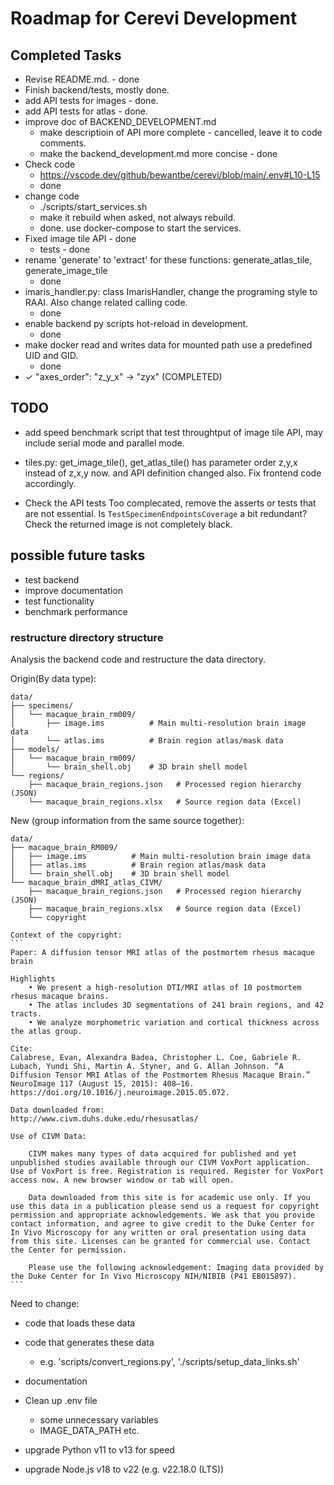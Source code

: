 # Roadmap for Cerevi Development

## Completed Tasks

* Revise README.md. - done
* Finish backend/tests, mostly done.
* add API tests for images - done.
* add API tests for atlas - done.
* improve doc of BACKEND_DEVELOPMENT.md
  - make descriptioin of API more complete - cancelled, leave it to code comments.
  - make the backend_development.md more concise - done
* Check code
  - https://vscode.dev/github/bewantbe/cerevi/blob/main/.env#L10-L15
  - done
* change code
  - ./scripts/start_services.sh
  - make it rebuild when asked, not always rebuild.
  - done. use docker-compose to start the services.
* Fixed image tile API - done
  - tests - done
* rename 'generate' to 'extract' for these functions:
  generate_atlas_tile, generate_image_tile
  - done
* imaris_handler.py: class ImarisHandler, change the programing style to RAAI. Also change related calling code.
  - done
* enable backend py scripts hot-reload in development.
  - done
* make docker read and writes data for mounted path use a predefined UID and GID.
  - done
* ✓ "axes_order": "z_y_x" -> "zyx" (COMPLETED)

## TODO

* add speed benchmark script that test throughtput of image tile API, may include serial mode and parallel mode.

* tiles.py: get_image_tile(), get_atlas_tile() has parameter order z,y,x instead of z,x,y now. and API definition changed also.
Fix frontend code accordingly.

* Check the API tests
    Too complecated, remove the asserts or tests that are not essential.
    Is `TestSpecimenEndpointsCoverage` a bit redundant?
    Check the returned image is not completely black.

## possible future tasks

* test backend
* improve documentation
* test functionality
* benchmark performance

### restructure directory structure

Analysis the backend code and restructure the data directory.

Origin(By data type):

    data/
    ├── specimens/
    │   └── macaque_brain_rm009/
    │       ├── image.ims          # Main multi-resolution brain image data
    │       └── atlas.ims          # Brain region atlas/mask data
    ├── models/
    │   └── macaque_brain_rm009/
    │       └── brain_shell.obj    # 3D brain shell model
    └── regions/
        ├── macaque_brain_regions.json   # Processed region hierarchy (JSON)
        └── macaque_brain_regions.xlsx   # Source region data (Excel)

New (group information from the same source together):

    data/
    ├── macaque_brain_RM009/
    │   ├── image.ims          # Main multi-resolution brain image data
    │   ├── atlas.ims          # Brain region atlas/mask data
    │   └── brain_shell.obj    # 3D brain shell model
    └── macaque_brain_dMRI_atlas_CIVM/
        ├── macaque_brain_regions.json   # Processed region hierarchy (JSON)
        ├── macaque_brain_regions.xlsx   # Source region data (Excel)
        └── copyright
    
    Context of the copyright:
    ```
    Paper: A diffusion tensor MRI atlas of the postmortem rhesus macaque brain

    Highlights
        • We present a high-resolution DTI/MRI atlas of 10 postmortem rhesus macaque brains.
        • The atlas includes 3D segmentations of 241 brain regions, and 42 tracts.
        • We analyze morphometric variation and cortical thickness across the atlas group.

    Cite:
    Calabrese, Evan, Alexandra Badea, Christopher L. Coe, Gabriele R. Lubach, Yundi Shi, Martin A. Styner, and G. Allan Johnson. “A Diffusion Tensor MRI Atlas of the Postmortem Rhesus Macaque Brain.” NeuroImage 117 (August 15, 2015): 408–16. https://doi.org/10.1016/j.neuroimage.2015.05.072.

    Data downloaded from:
    http://www.civm.duhs.duke.edu/rhesusatlas/

    Use of CIVM Data:

        CIVM makes many types of data acquired for published and yet unpublished studies available through our CIVM VoxPort application. Use of VoxPort is free. Registration is required. Register for VoxPort access now. A new browser window or tab will open.

        Data downloaded from this site is for academic use only. If you use this data in a publication please send us a request for copyright permission and appropriate acknowledgements. We ask that you provide contact information, and agree to give credit to the Duke Center for In Vivo Microscopy for any written or oral presentation using data from this site. Licenses can be granted for commercial use. Contact the Center for permission.

        Please use the following acknowledgement: Imaging data provided by the Duke Center for In Vivo Microscopy NIH/NIBIB (P41 EB015897).
    ```


Need to change:
  * code that loads these data
  * code that generates these data
    - e.g. 'scripts/convert_regions.py', './scripts/setup_data_links.sh'
  * documentation

* Clean up .env file
  - some unnecessary variables
  - IMAGE_DATA_PATH etc.

* upgrade Python v11 to v13 for speed
* upgrade Node.js v18 to v22 (e.g. v22.18.0 (LTS))

